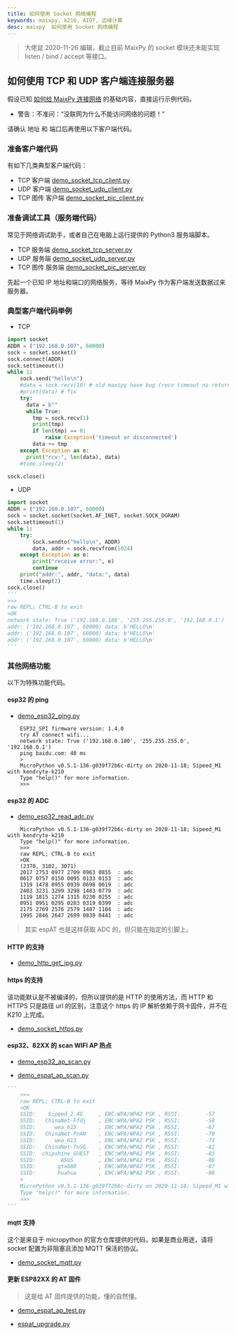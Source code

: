 ```yaml
---
title: 如何使用 Socket 网络编程
keywords: maixpy, k210, AIOT, 边缘计算
desc: maixpy  如何使用 Socket 网络编程
---
```



> 大佬鼠 2020-11-26 编辑，截止目前 MaixPy 的 socket 模块还未能实现 listen / bind / accept 等接口。

## 如何使用 TCP 和 UDP 客户端连接服务器

假设已知 [如何给 MaixPy 连接网络](./network_config.md) 的基础内容，直接运行示例代码。

* 警告：不准问：“没联网为什么不能访问网络的问题！”

请确认 地址 和 端口后再使用以下客户端代码。

### 准备客户端代码

有如下几类典型客户端代码：

- TCP 客户端 [demo_socket_tcp_client.py](https://github.com/sipeed/MaixPy-v1_scripts/blob/master/network/demo_socket_tcp_client.py)
- UDP 客户端 [demo_socket_udp_client.py](https://github.com/sipeed/MaixPy-v1_scripts/blob/master/network/demo_socket_udp_client.py)
- TCP 图传 客户端 [demo_socket_pic_client.py](https://github.com/sipeed/MaixPy-v1_scripts/blob/master/network/demo_socket_pic_client.py)

### 准备调试工具（服务端代码）

常见于网络调试助手，或者自己在电脑上运行提供的 Python3 服务端脚本。

- TCP 服务端 [demo_socket_tcp_server.py](https://github.com/sipeed/MaixPy-v1_scripts/blob/master/network/demo_socket_tcp_server.py)
- UDP 服务端 [demo_socket_udp_server.py](https://github.com/sipeed/MaixPy-v1_scripts/blob/master/network/demo_socket_udp_server.py)
- TCP 图传 服务端 [demo_socket_pic_server.py](https://github.com/sipeed/MaixPy-v1_scripts/blob/master/network/demo_socket_pic_server.py)

先起一个已知 IP 地址和端口的网络服务，等待 MaixPy 作为客户端发送数据过来服务器。

### 典型客户端代码举例

- TCP

```python
import socket
ADDR = ("192.168.0.107", 60000)
sock = socket.socket()
sock.connect(ADDR)
sock.settimeout(1)
while 1:
    sock.send("hello\n")
    #data = sock.recv(10) # old maxipy have bug (recv timeout no return last data)
    #print(data) # fix
    try:
      data = b""
      while True:
        tmp = sock.recv(1)
        print(tmp)
        if len(tmp) == 0:
            raise Exception('timeout or disconnected')
        data += tmp
    except Exception as e:
      print("rcv:", len(data), data)
    #time.sleep(2)

sock.close()
```

- UDP

```python
import socket
ADDR = ("192.168.0.107", 60000)
sock = socket.socket(socket.AF_INET, socket.SOCK_DGRAM)
sock.settimeout(1)
while 1:
    try:
        sock.sendto("hello\n", ADDR)
        data, addr = sock.recvfrom(1024)
    except Exception as e:
        print("receive error:", e)
        continue
    print("addr:", addr, "data:", data)
    time.sleep(2)
sock.close()
'''
>>>
raw REPL; CTRL-B to exit
>OK
network state: True ('192.168.0.186', '255.255.255.0', '192.168.0.1')
addr: ('192.168.0.107', 60000) data: b'HELLO\n'
addr: ('192.168.0.107', 60000) data: b'HELLO\n'
addr: ('192.168.0.107', 60000) data: b'HELLO\n'
'''
```

### 其他网络功能

以下为特殊功能代码。

#### esp32 的 ping

- [demo_esp32_ping.py](https://github.com/sipeed/MaixPy-v1_scripts/blob/master/network/demo_esp32_ping.py)

```shell
    ESP32_SPI firmware version: 1.4.0
    try AT connect wifi...
    network state: True ('192.168.0.180', '255.255.255.0', '192.168.0.1')
    ping baidu.com: 40 ms
    >
    MicroPython v0.5.1-136-g039f72b6c-dirty on 2020-11-18; Sipeed_M1 with kendryte-k210
    Type "help()" for more information.
    >>>
```

#### esp32 的 ADC

- [demo_esp32_read_adc.py](https://github.com/sipeed/MaixPy-v1_scripts/blob/master/network/demo_esp32_read_adc.py)

```shell
    MicroPython v0.5.1-136-g039f72b6c-dirty on 2020-11-18; Sipeed_M1 with kendryte-k210
    Type "help()" for more information.
    >>> 
    raw REPL; CTRL-B to exit
    >OK
    (2370, 3102, 3071)
    2017 2753 0977 2709 0963 0855  : adc
    0617 0757 0150 0095 0133 0153  : adc
    1319 1478 0955 0939 0698 0619  : adc
    2403 3231 3299 3298 1483 0779  : adc
    1119 1815 1274 1315 0230 0255  : adc
    0951 0951 0295 0283 0319 0399  : adc
    2175 2769 2576 2579 1487 1104  : adc
    1995 2846 2647 2699 0839 0441  : adc
```

> 其实 espAT 也是这样获取 ADC 的，但只能在指定的引脚上。

#### HTTP 的支持

- [demo_http_get_jpg.py](https://github.com/sipeed/MaixPy-v1_scripts/blob/master/network/demo_http_get_jpg.py)

#### https 的支持

该功能默认是不被编译的，但所以提供的是 HTTP 的使用方法，而 HTTP 和 HTTPS 只是路径 url 的区别，注意这个 https 的 IP 解析依赖于网卡固件，并不在 K210 上完成。

- [demo_socket_https.py](https://github.com/sipeed/MaixPy-v1_scripts/blob/master/network/demo_socket_https.py)

#### esp32、82XX 的 scan WIFI AP 热点

- [demo_esp32_ap_scan.py](https://github.com/sipeed/MaixPy-v1_scripts/blob/master/network/demo_esp32_ap_scan.py)

- [demo_espat_ap_scan.py](https://github.com/sipeed/MaixPy-v1_scripts/blob/master/network/demo_espat_ap_scan.py)

```python
'''
    >>>
    raw REPL; CTRL-B to exit
    >OK
    SSID:    Sipeed_2.4G     , ENC:WPA/WPA2 PSK , RSSI:        -57
    SSID:   ChinaNet-Ffdj    , ENC:WPA/WPA2 PSK , RSSI:        -58
    SSID:      wea_615       , ENC:WPA/WPA2 PSK , RSSI:        -67
    SSID:   ChinaNet-PnAN    , ENC:WPA/WPA2 PSK , RSSI:        -70
    SSID:      wea_613       , ENC:WPA/WPA2 PSK , RSSI:        -73
    SSID:   ChinaNet-TnSG    , ENC:WPA/WPA2 PSK , RSSI:        -82
    SSID:  chipshine_GUEST   , ENC:WPA/WPA2 PSK , RSSI:        -83
    SSID:        ASUS        , ENC:WPA/WPA2 PSK , RSSI:        -86
    SSID:       gta888       , ENC:WPA/WPA2 PSK , RSSI:        -87
    SSID:       huahua       , ENC:WPA/WPA2 PSK , RSSI:        -88
    >
    MicroPython v0.5.1-136-g039f72b6c-dirty on 2020-11-18; Sipeed_M1 with kendryte-k210
    Type "help()" for more information.
    >>>
'''
```

#### mqtt 支持

这个是来自于 micropython 的官方仓库提供的代码，如果是商业用途，请将 socket 配置为非阻塞且添加 MQTT 保活的协议。

- [demo_socket_mqtt.py](https://github.com/sipeed/MaixPy-v1_scripts/blob/master/network/demo_socket_mqtt.py)

#### 更新 ESP82XX 的 AT 固件

> 这是给 AT 固件提供的功能，懂的自然懂。

- [demo_espat_ap_test.py](https://github.com/sipeed/MaixPy-v1_scripts/blob/master/network/demo_espat_ap_test.py)

- [espat_upgrade.py](https://github.com/sipeed/MaixPy-v1_scripts/blob/master/network/espat_upgrade.py)
